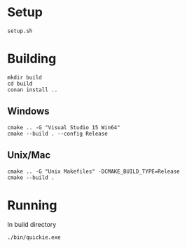 # Setup
```
setup.sh
```

# Building
```
mkdir build
cd build
conan install ..
```

## Windows
```
cmake .. -G "Visual Studio 15 Win64"
cmake --build . --config Release
```
## Unix/Mac
```
cmake .. -G "Unix Makefiles" -DCMAKE_BUILD_TYPE=Release
cmake --build .
```

# Running
In build directory
```
./bin/quickie.exe
```